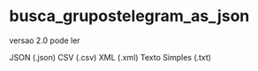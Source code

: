 # busca_grupostelegram_as_json

versao 2.0 pode ler

JSON (.json)
CSV (.csv)
XML (.xml)
Texto Simples (.txt)
